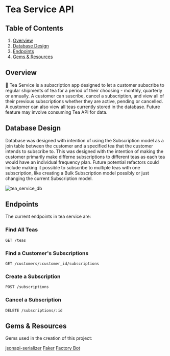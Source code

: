 # Tea Service API

## Table of Contents
1. [Overview](#overview)
2. [Database Design](#database-design)
3. [Endpoints](#endpoints)
4. [Gems & Resources](#gems-&-resources)


## Overview
🍵 Tea Service is a subscription app designed to let a customer subscribe to regular shipments of tea for a period of their choosing - monthly, quarterly or annually. A customer can suscribe, cancel a subscription, and view all of their previous subscriptions whether they are active, pending or cancelled. A customer can also view all teas currently stored in the database. Future feature may involve consuming Tea API for data.


## Database Design

Database was designed with intention of using the Subscription model as a join table between the customer and a specified tea that the customer intends to subscribe to. This was designed with the intention of making the customer primarily make differne subscriptions to different teas as each tea would have an individual frequency plan. Future potential refactors could include making it possible to subscribe to multiple teas with one subscription, like creating a Bulk Subscription model possibly or just changing the current Subscription model.

![tea_service_db](https://user-images.githubusercontent.com/48334178/199797285-fb9811a3-b855-45f4-bc5e-f0b6dce5e45e.png)


## Endpoints

The current endpoints in tea service are:

### Find All Teas

```
GET /teas
```

### Find a Customer's Subscriptions

```
GET /customers/:customer_id/subscriptions
```

### Create a Subscription

```
POST /subscriptions
```

### Cancel a Subscription

```
DELETE /subscriptions/:id
```


## Gems & Resources

Gems used in the creation of this project: 

[jsonapi-serializer](https://github.com/jsonapi-serializer/jsonapi-serializer#installation) 
[Faker](https://github.com/faker-ruby/faker#usage)
[Factory Bot](https://github.com/thoughtbot/factory_bot)
